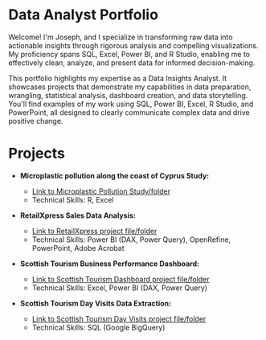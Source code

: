 # Data Analyst Portfolio

Welcome! I'm Joseph, and I specialize in transforming raw data into actionable insights through rigorous analysis and compelling visualizations. My proficiency spans SQL, Excel, Power BI, and R Studio, enabling me to effectively clean, analyze, and present data for informed decision-making. 

This portfolio highlights my expertise as a Data Insights Analyst. It showcases projects that demonstrate my capabilities in data preparation, wrangling, statistical analysis, dashboard creation, and data storytelling. You'll find examples of my work using SQL, Power BI, Excel, R Studio, and PowerPoint, all designed to clearly communicate complex data and drive positive change.

# Projects

* **Microplastic pollution along the coast of Cyprus Study:**
    * [Link to Microplastic Pollution Study/folder](https://github.com/j-hrou/Data-Analyst-Portfolio/tree/main/Microplastic%20pollution%20along%20the%20coast%20of%20Cyprus%20Study)
    * Technical Skills: R, Excel
   
* **RetailXpress Sales Data Analysis:**
    * [Link to RetailXpress project file/folder](https://github.com/j-hrou/Data-Analyst-Portfolio/tree/main/RetailXpress%20Sales%20Data%20Analysis)
    * Technical Skills: Power BI (DAX, Power Query), OpenRefine, PowerPoint, Adobe Acrobat
      
* **Scottish Tourism Business Performance Dashboard:**
    * [Link to Scottish Tourism Dashboard project file/folder](https://github.com/j-hrou/Data-Analyst-Portfolio/tree/main/Scottish%20Tourism%20Business%20Performance%20Dashboard)
    * Technical Skills: Excel, Power BI (DAX, Power Query)
      
* **Scottish Tourism Day Visits Data Extraction:**
    * [Link to Scottish Tourism Day Visits project file/folder](https://github.com/j-hrou/Data-Analyst-Portfolio/tree/main/Scottish%20Tourism%20Day%20Visits%20Data%20Extraction)
    * Technical Skills: SQL (Google BigQuery)
